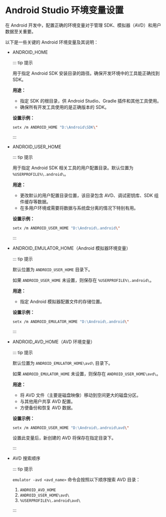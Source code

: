 # Android Studio 环境变量设置

在 Android 开发中，配置正确的环境变量对于管理 SDK、模拟器（AVD）和用户数据至关重要。

以下是一些关键的 Android 环境变量及其说明：

- ANDROID_HOME

  ::: tip 提示

  用于指定 Android SDK 安装目录的路径。确保开发环境中的工具能正确找到 SDK。

  **用途：**

  - 指定 SDK 的根目录，供 Android Studio、Gradle 插件和其他工具使用。
  - 确保所有开发工具使用的是正确版本的 SDK。

  **设置示例：**

  ```bash
  setx /m ANDROID_HOME "D:\Android\SDK\"
  ```

  :::

- ANDROID_USER_HOME

  ::: tip 提示

  用于指定 Android SDK 相关工具的用户配置目录。默认位置为 `%USERPROFILE%\.android\`。

  **用途：**

  - 更改默认的用户配置目录位置，该目录包含 AVD、调试密钥库、SDK 组件缓存等数据。
  - 在多用户环境或需要将数据与系统盘分离的情况下特别有用。

  **设置示例：**

  ```bash
  setx /m ANDROID_USER_HOME "D:\Android\.android\"
  ```

  :::

- ANDROID_EMULATOR_HOME（Android 模拟器环境变量）

  ::: tip 提示

  默认位置为 `ANDROID_USER_HOME` 目录下。

  如果 `ANDROID_USER_HOME` 未设置，则保存在 `%USERPROFILE%\.android\`。

  **用途：**

  - 指定 Android 模拟器配置文件的存储位置。

  **设置示例：**

  ```bash
  setx /m ANDROID_EMULATOR_HOME "D:\Android\.android\"
  ```

  :::

- ANDROID_AVD_HOME（AVD 环境变量）

  ::: tip 提示

  默认位置为 `ANDROID_EMULATOR_HOME\avd\` 目录下。

  如果 `ANDROID_EMULATOR_HOME` 未设置，则保存在 `ANDROID_USER_HOME\avd\`。

  **用途：**

  - 将 AVD 文件（主要是磁盘映像）移动到空间更大的磁盘分区。
  - 与其他用户共享 AVD 配置。
  - 方便备份和恢复 AVD 数据。

  **设置示例：**

  ```bash
  setx /m ANDROID_USER_HOME "D:\Android\.android\avd\"
  ```

  设置此变量后，新创建的 AVD 将保存在指定目录下。

  :::

- AVD 搜索顺序

  ::: tip 提示

  `emulator -avd <avd_name>` 命令会按照以下顺序搜索 AVD 目录：

  1. `ANDROID_AVD_HOME`
  2. `ANDROID_USER_HOME\avd\`
  3. `%USERPROFILE%\.android\avd\`

  :::
